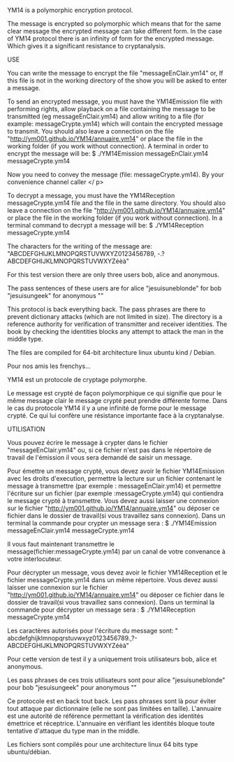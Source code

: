 YM14 is a polymorphic encryption protocol.

The message is encrypted so polymorphic which means that for the same clear message
 the encrypted message can take different form. In the case of YM14 protocol there is an infinity of
 form for the encrypted message. Which gives it a significant resistance to cryptanalysis.

USE

You can write the message to encrypt the file "messageEnClair.ym14" or,
If this file is not in the working directory of the show you will be asked to enter a message.

To send an encrypted message, you must have the YM14Emission file with performing rights,
allow playback on a file containing the message to be transmitted (eg messageEnClair.ym14)
and allow writing to a file (for example: messageCrypte.ym14) which will contain the encrypted message to transmit.
You should also leave a connection on the file "http://ym001.github.io/YM14/annuaire.ym14" or place the file in the working folder (if you work without connection).
A terminal in order to encrypt the message will be: $ ./YM14Emission messageEnClair.ym14 messageCrypte.ym14

Now you need to convey the message (file: messageCrypte.ym14). By your convenience channel caller </ p>

To decrypt a message, you must have the YM14Reception messageCrypte.ym14 file and the file in the same directory.
You should also leave a connection on the file "http://ym001.github.io/YM14/annuaire.ym14" or place the file in the working folder (if you work without connection).
In a terminal command to decrypt a message will be: $ ./YM14Reception messageCrypte.ym14

The characters for the writing of the message are:
"ABCDEFGHIJKLMNOPQRSTUVWXYZ0123456789, -.? ABCDEFGHIJKLMNOPQRSTUVWXYZéèà"

For this test version there are only three users bob, alice and anonymous.

The pass sentences of these users are
for alice "jesuisuneblonde"
for bob "jesuisungeek"
for anonymous ""

This protocol is back everything back. The pass phrases are there to prevent dictionary attacks (which are not limited in size).
The directory is a reference authority for verification of transmitter and receiver identities.
The book by checking the identities blocks any attempt to attack the man in the middle type.

The files are compiled for 64-bit architecture linux ubuntu kind / Debian.

Pour nos amis les frenchys...

YM14 est un protocole de cryptage polymorphe.

Le message est crypté de façon polymorphique ce qui signifie que pour le même message clair
 le message crypté peut prendre différente forme. Dans le cas du protocole YM14 il y a une infinité de
 forme pour le  message crypté. Ce qui lui confère une résistance importante face à la cryptanalyse.

UTILISATION

Vous pouvez écrire le message à crypter dans le fichier "messageEnClair.ym14" ou, 
si ce fichier n'est pas dans le répertoire de travail de l'émission il vous sera demandé de saisir un message.

Pour émettre un message crypté, vous devez avoir le fichier YM14Emission avec les droits d'execution, 
permettre la lecture sur un fichier contenant le message à transmettre (par exemple : messageEnClair.ym14) 
et permettre l'écriture sur un fichier (par exemple :messageCrypte.ym14) qui contiendra le message crypté à transmettre.
Vous devez aussi laisser une connexion sur le fichier "http://ym001.github.io/YM14/annuaire.ym14" ou déposer ce fichier dans le dossier de travail(si vous travaillez sans connexion).
Dans un terminal la commande pour crypter un message sera : $ ./YM14Emission messageEnClair.ym14 messageCrypte.ym14

Il vous faut maintenant transmettre le message(fichier:messageCrypte.ym14) par un canal de votre convenance à votre interlocuteur.</p>

Pour décrypter un message, vous devez avoir le fichier YM14Reception et le fichier messageCrypte.ym14 dans un même répertoire.
Vous devez aussi laisser une connexion sur le fichier "http://ym001.github.io/YM14/annuaire.ym14" ou déposer ce fichier dans le dossier de travail(si vous travaillez sans connexion).
Dans un terminal la commande pour décrypter un message sera : $ ./YM14Reception  messageCrypte.ym14

Les caractères autorisés pour l'écriture du message sont:
" abcdefghijklmnopqrstuvwxyz0123456789.,?-ABCDEFGHIJKLMNOPQRSTUVWXYZéèà"

Pour cette version de test il y a uniquement trois utilisateurs bob, alice et anonymous.

Les pass phrases de ces trois utilisateurs sont
	pour alice     "jesuisuneblonde"
	pour bob       "jesuisungeek"
	pour anonymous ""

Ce protocole est en back tout back. Les pass phrases sont là pour éviter tout attaque par dictionnaire (elle ne sont pas limitées en taille).
L'annuaire est une autorité de référence permettant la vérification des identités émettrice et réceptrice.
L'annuaire en vérifiant les identités bloque toute tentative d'attaque du type man in the middle.

Les fichiers sont compilés pour une architecture linux 64 bits type ubuntu/débian.


